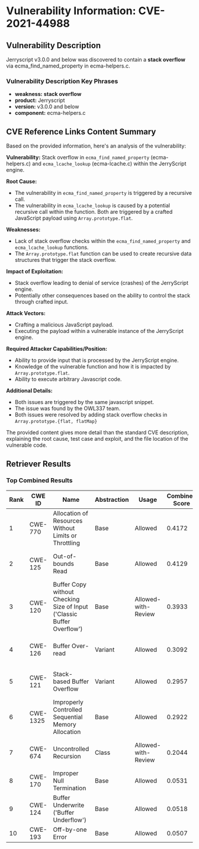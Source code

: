# Vulnerability Information: CVE-2021-44988

## Vulnerability Description
Jerryscript v3.0.0 and below was discovered to contain a **stack overflow** via ecma_find_named_property in ecma-helpers.c.

### Vulnerability Description Key Phrases
- **weakness:** **stack overflow**
- **product:** Jerryscript
- **version:** v3.0.0 and below
- **component:** ecma-helpers.c

## CVE Reference Links Content Summary
Based on the provided information, here's an analysis of the vulnerability:

**Vulnerability:** Stack overflow in `ecma_find_named_property` (ecma-helpers.c) and `ecma_lcache_lookup` (ecma-lcache.c) within the JerryScript engine.

**Root Cause:**
- The vulnerability in `ecma_find_named_property` is triggered by a recursive call.
- The vulnerability in `ecma_lcache_lookup` is caused by a potential recursive call within the function. Both are triggered by a crafted JavaScript payload using `Array.prototype.flat`.

**Weaknesses:**
- Lack of stack overflow checks within the `ecma_find_named_property` and `ecma_lcache_lookup` functions.
- The `Array.prototype.flat` function can be used to create recursive data structures that trigger the stack overflow.

**Impact of Exploitation:**
- Stack overflow leading to denial of service (crashes) of the JerryScript engine.
- Potentially other consequences based on the ability to control the stack through crafted input.

**Attack Vectors:**
- Crafting a malicious JavaScript payload.
- Executing the payload within a vulnerable instance of the JerryScript engine.

**Required Attacker Capabilities/Position:**
- Ability to provide input that is processed by the JerryScript engine.
- Knowledge of the vulnerable function and how it is impacted by `Array.prototype.flat`.
- Ability to execute arbitrary Javascript code.

**Additional Details:**
- Both issues are triggered by the same javascript snippet.
- The issue was found by the OWL337 team.
- Both issues were resolved by adding stack overflow checks in `Array.prototype.{flat, flatMap}`

The provided content gives more detail than the standard CVE description, explaining the root cause, test case and exploit, and the file location of the vulnerable code.

## Retriever Results

### Top Combined Results

| Rank | CWE ID | Name | Abstraction | Usage | Combined Score | Retrievers | Individual Scores |
|------|--------|------|-------------|-------|---------------|------------|-------------------|
| 1 | CWE-770 | Allocation of Resources Without Limits or Throttling | Base | Allowed | 0.4172 | sparse, graph | sparse: 0.104, graph: 1.000 |
| 2 | CWE-125 | Out-of-bounds Read | Base | Allowed | 0.4129 | sparse, graph | sparse: 0.097, graph: 1.000 |
| 3 | CWE-120 | Buffer Copy without Checking Size of Input ('Classic Buffer Overflow') | Base | Allowed-with-Review | 0.3933 | sparse, graph | sparse: 0.095, graph: 1.000 |
| 4 | CWE-126 | Buffer Over-read | Variant | Allowed | 0.3092 | sparse, graph | sparse: 0.079, graph: 0.811 |
| 5 | CWE-121 | Stack-based Buffer Overflow | Variant | Allowed | 0.2957 | dense, sparse | dense: 0.503, sparse: 0.120 |
| 6 | CWE-1325 | Improperly Controlled Sequential Memory Allocation | Base | Allowed | 0.2922 | dense, sparse | dense: 0.490, sparse: 0.082 |
| 7 | CWE-674 | Uncontrolled Recursion | Class | Allowed-with-Review | 0.2044 | dense, sparse | dense: 0.558, sparse: 0.120 |
| 8 | CWE-170 | Improper Null Termination | Base | Allowed | 0.0531 | sparse | sparse: 0.093 |
| 9 | CWE-124 | Buffer Underwrite ('Buffer Underflow') | Base | Allowed | 0.0518 | sparse | sparse: 0.091 |
| 10 | CWE-193 | Off-by-one Error | Base | Allowed | 0.0507 | sparse | sparse: 0.089 |

